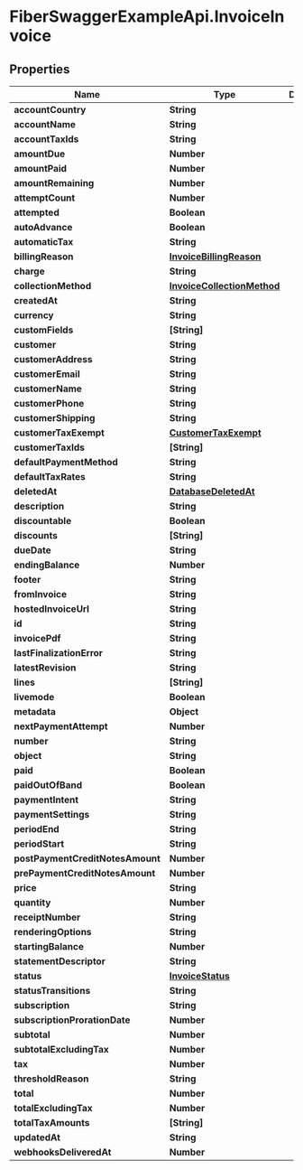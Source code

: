 # FiberSwaggerExampleApi.InvoiceInvoice

## Properties

Name | Type | Description | Notes
------------ | ------------- | ------------- | -------------
**accountCountry** | **String** |  | [optional] 
**accountName** | **String** |  | [optional] 
**accountTaxIds** | **String** |  | [optional] 
**amountDue** | **Number** |  | [optional] 
**amountPaid** | **Number** |  | [optional] 
**amountRemaining** | **Number** |  | [optional] 
**attemptCount** | **Number** |  | [optional] 
**attempted** | **Boolean** |  | [optional] 
**autoAdvance** | **Boolean** |  | [optional] 
**automaticTax** | **String** |  | [optional] 
**billingReason** | [**InvoiceBillingReason**](InvoiceBillingReason.md) |  | [optional] 
**charge** | **String** |  | [optional] 
**collectionMethod** | [**InvoiceCollectionMethod**](InvoiceCollectionMethod.md) |  | [optional] 
**createdAt** | **String** |  | [optional] 
**currency** | **String** |  | [optional] 
**customFields** | **[String]** |  | [optional] 
**customer** | **String** |  | [optional] 
**customerAddress** | **String** |  | [optional] 
**customerEmail** | **String** |  | [optional] 
**customerName** | **String** |  | [optional] 
**customerPhone** | **String** |  | [optional] 
**customerShipping** | **String** |  | [optional] 
**customerTaxExempt** | [**CustomerTaxExempt**](CustomerTaxExempt.md) |  | [optional] 
**customerTaxIds** | **[String]** |  | [optional] 
**defaultPaymentMethod** | **String** |  | [optional] 
**defaultTaxRates** | **String** |  | [optional] 
**deletedAt** | [**DatabaseDeletedAt**](DatabaseDeletedAt.md) |  | [optional] 
**description** | **String** |  | [optional] 
**discountable** | **Boolean** |  | [optional] 
**discounts** | **[String]** |  | [optional] 
**dueDate** | **String** |  | [optional] 
**endingBalance** | **Number** |  | [optional] 
**footer** | **String** |  | [optional] 
**fromInvoice** | **String** |  | [optional] 
**hostedInvoiceUrl** | **String** |  | [optional] 
**id** | **String** |  | [optional] 
**invoicePdf** | **String** |  | [optional] 
**lastFinalizationError** | **String** |  | [optional] 
**latestRevision** | **String** |  | [optional] 
**lines** | **[String]** |  | [optional] 
**livemode** | **Boolean** |  | [optional] 
**metadata** | **Object** |  | [optional] 
**nextPaymentAttempt** | **Number** |  | [optional] 
**number** | **String** |  | [optional] 
**object** | **String** |  | [optional] 
**paid** | **Boolean** |  | [optional] 
**paidOutOfBand** | **Boolean** |  | [optional] 
**paymentIntent** | **String** |  | [optional] 
**paymentSettings** | **String** |  | [optional] 
**periodEnd** | **String** |  | [optional] 
**periodStart** | **String** |  | [optional] 
**postPaymentCreditNotesAmount** | **Number** |  | [optional] 
**prePaymentCreditNotesAmount** | **Number** |  | [optional] 
**price** | **String** |  | [optional] 
**quantity** | **Number** |  | [optional] 
**receiptNumber** | **String** |  | [optional] 
**renderingOptions** | **String** |  | [optional] 
**startingBalance** | **Number** |  | [optional] 
**statementDescriptor** | **String** |  | [optional] 
**status** | [**InvoiceStatus**](InvoiceStatus.md) |  | [optional] 
**statusTransitions** | **String** |  | [optional] 
**subscription** | **String** |  | [optional] 
**subscriptionProrationDate** | **Number** |  | [optional] 
**subtotal** | **Number** |  | [optional] 
**subtotalExcludingTax** | **Number** |  | [optional] 
**tax** | **Number** |  | [optional] 
**thresholdReason** | **String** |  | [optional] 
**total** | **Number** |  | [optional] 
**totalExcludingTax** | **Number** |  | [optional] 
**totalTaxAmounts** | **[String]** |  | [optional] 
**updatedAt** | **String** |  | [optional] 
**webhooksDeliveredAt** | **Number** |  | [optional] 


